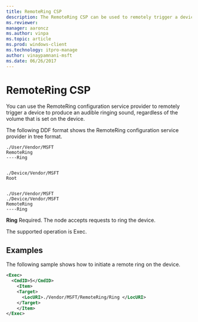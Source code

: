 ```yaml
---
title: RemoteRing CSP
description: The RemoteRing CSP can be used to remotely trigger a device to produce an audible ringing sound regardless of the volume that's set on the device.
ms.reviewer: 
manager: aaroncz
ms.author: vinpa
ms.topic: article
ms.prod: windows-client
ms.technology: itpro-manage
author: vinaypamnani-msft
ms.date: 06/26/2017
---
```


# RemoteRing CSP


You can use the RemoteRing configuration service provider to remotely trigger a device to produce an audible ringing sound, regardless of the volume that is set on the device.

The following DDF format shows the RemoteRing configuration service provider in tree format.
```
./User/Vendor/MSFT
RemoteRing
----Ring


./Device/Vendor/MSFT
Root


./User/Vendor/MSFT
./Device/Vendor/MSFT
RemoteRing
----Ring
```
<a href="" id="ring"></a>**Ring**
Required. The node accepts requests to ring the device.

The supported operation is Exec.

## Examples


The following sample shows how to initiate a remote ring on the device.

```xml
<Exec>
  <CmdID>5</CmdID>
    <Item>
    <Target>
      <LocURI>./Vendor/MSFT/RemoteRing/Ring </LocURI>
    </Target>
    </Item>
</Exec>
```

 

 






